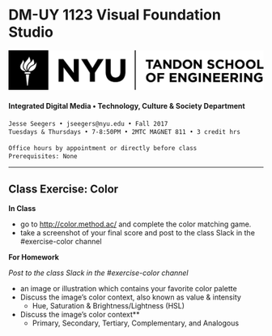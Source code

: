 # DM-UY 1123 Visual Foundation Studio

![NYU](nyu_soe_logo.png)
#### Integrated Digital Media • Technology, Culture & Society Department 

    Jesse Seegers • jseegers@nyu.edu • Fall 2017 
    Tuesdays & Thursdays • 7-8:50PM • 2MTC MAGNET 811 • 3 credit hrs

    Office hours by appointment or directly before class 
    Prerequisites: None

---

## Class Exercise: Color



**In Class**

* go to http://color.method.ac/ and complete the color matching game.
* take a screenshot of your final score and post to the class Slack in the #exercise-color channel

**For Homework**

*Post to the class Slack in the #exercise-color channel*

* an image or illustration which contains your favorite color palette
* Discuss the image’s color context, also known as value & intensity
  * Hue, Saturation & Brightness/Lightness (HSL)
* Discuss the image’s color context**
  * Primary, Secondary, Tertiary, Complementary, and Analogous



